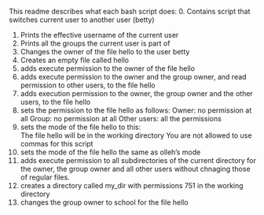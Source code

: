 This readme describes what each bash script does:
0. Contains script that switches current user to another user (betty)
1. Prints the effective username of the current user
2. Prints all the groups the current user is part of
3. Changes the owner of the file hello to the user betty
4. Creates an empty file called hello
5. adds execute permission to the owner of the file hello
6. adds execute permission to the owner and the group owner, and read permission to other users, to the file hello
7. adds execution permission to the owner, the group owner and the other users, to the file hello
8. sets the permission to the file hello as follows:
    Owner: no permission at all
    Group: no permission at all
    Other users: all the permissions
9. sets the mode of the file hello to this:   
    The file hello will be in the working directory
    You are not allowed to use commas for this script
10. sets the mode of the file hello the same as olleh’s mode
11. adds execute permission to all subdirectories of the current directory for the owner, the group owner and all other users without chnaging those of regular files.
12. creates a directory called my_dir with permissions 751 in the working directory
13. changes the group owner to school for the file hello
